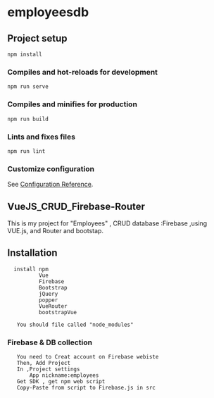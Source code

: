 # employeesdb

## Project setup
```
npm install
```

### Compiles and hot-reloads for development
```
npm run serve
```

### Compiles and minifies for production
```
npm run build
```

### Lints and fixes files
```
npm run lint
```

### Customize configuration
See [Configuration Reference](https://cli.vuejs.org/config/).



## VueJS_CRUD_Firebase-Router
This is my project for "Employees" , CRUD database :Firebase ,using VUE.js, and Router and bootstap.



## Installation      
      install npm
              Vue
              Firebase
              Bootstrap
              jQuery
              popper              
              VueRouter
              bootstrapVue 
       
       You should file called "node_modules"
       
       
### Firebase & DB collection
       You need to Creat account on Firebase webiste
       Then, Add Project
       In ,Project settings 
           App nickname:employees
       Get SDK , get npm web script 
       Copy-Paste from script to Firebase.js in src








